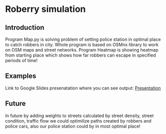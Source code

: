 # Roberry simulation
## Introduction
Program Map.py is solving problem of setting police station in optimal place to catch robbers in city. Whole program is based on OSMnx library to work on OSM maps and street networks.
Program Heatmap is showing heatmap from starting place which shows how far robbers can escape in specified periods of time!
## Examples 
Link to Google Slides presenatation where you can see output:
[Presentation](https://docs.google.com/presentation/d/1A_TzOkekFyNbInUkZK3ZzK09mcFiWwE6bHK58bfOKVI/edit?usp=sharing "Output example")
## Future
In future by adding weights to streets calculated by street density, street condition, traffic flow we could optimilize paths created by robbers and police cars, also our police station could by in most optimal place!